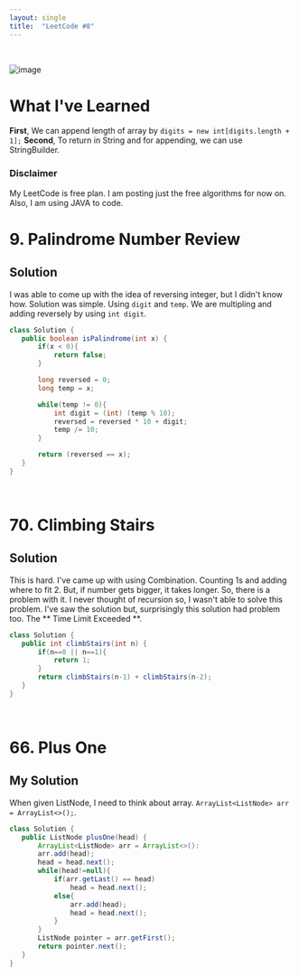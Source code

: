 ```yaml
---
layout: single
title:  "LeetCode #8"
---
```

<br>

![image](https://github.com/DutchVandaline/DutchVandaline.github.io/assets/142364450/42bf7dab-a9e3-43b3-b2b7-324d5d195fd5)

# What I've Learned
**First**, We can append length of array by `digits = new int[digits.length + 1];`
**Second**, To return in String and for appending, we can use StringBuilder.

### Disclaimer
 My LeetCode is free plan. I am posting just the free algorithms for now on. Also, I am using JAVA to code.

# 9. Palindrome Number Review

## Solution
I was able to come up with the idea of reversing integer, but I didn't know how. Solution was simple. Using `digit` and `temp`. We are multipling and adding reversely by using `int digit`. 

 ```java
class Solution {
    public boolean isPalindrome(int x) {
        if(x < 0){
            return false;
        }

        long reversed = 0;
        long temp = x;

        while(temp != 0){
            int digit = (int) (temp % 10);
            reversed = reversed * 10 + digit;
            temp /= 10;
        }

        return (reversed == x);
    }
}
```
<br>

# 70. Climbing Stairs

## Solution
This is hard. I've came up with using Combination. Counting 1s and adding where to fit 2. But, if number gets bigger, it takes longer. So, there is a problem with it. I never thought of recursion so, I wasn't able to solve this problem. I've saw the solution but, surprisingly this solution had problem too. The ** Time Limit Exceeded **.

 ```java
class Solution {
    public int climbStairs(int n) {
        if(n==0 || n==1){
            return 1;
        }
        return climbStairs(n-1) + climbStairs(n-2);
    }
}
```
<br>

# 66. Plus One

## My Solution
When given ListNode, I need to think about array. `ArrayList<ListNode> arr = ArrayList<>();`. 

 ```java
class Solution {
    public ListNode plusOne(head) {
        ArrayList<ListNode> arr = ArrayList<>():
        arr.add(head);
        head = head.next();
        while(head!=null){
            if(arr.getLast() == head)
                head = head.next();
            else{
                arr.add(head);
                head = head.next();
            }
        }
        ListNode pointer = arr.getFirst();
        return pointer.next();
    }
}
```
<br>
